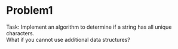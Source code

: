 # Problem1

Task: 
 Implement an algorithm to determine if a string has all unique characters. <br>
 What if you cannot use additional data structures?
